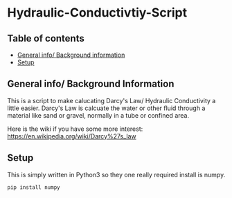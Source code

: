 # Hydraulic-Conductivtiy-Script

## Table of contents
* [General info/ Background information](#general-info)
* [Setup](#setup)


## General info/ Background Information
This is a script to make calucating Darcy's Law/ Hydraulic Conductivity a little easier. Darcy's Law is calcuate the water or other fluid through a 
material like sand or gravel, normally in a tube or confined area. 


Here is the wiki if you have some more interest: https://en.wikipedia.org/wiki/Darcy%27s_law

## Setup
This is simply written in Python3 so they one really required install is numpy. 

```
pip install numpy
```
